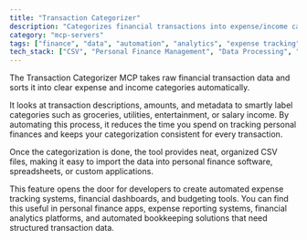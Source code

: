 ```yaml
---
title: "Transaction Categorizer"
description: "Categorizes financial transactions into expense/income categories and outputs organized CSV files for personal finance management."
category: "mcp-servers"
tags: ["finance", "data", "automation", "analytics", "expense tracking", "income categorization", "CSV output"]
tech_stack: ["CSV", "Personal Finance Management", "Data Processing", "Financial Analytics", "Expense Tracking", "Automated Bookkeeping"]
---
```


The Transaction Categorizer MCP takes raw financial transaction data and sorts it into clear expense and income categories automatically. 

It looks at transaction descriptions, amounts, and metadata to smartly label categories such as groceries, utilities, entertainment, or salary income. By automating this process, it reduces the time you spend on tracking personal finances and keeps your categorization consistent for every transaction.

Once the categorization is done, the tool provides neat, organized CSV files, making it easy to import the data into personal finance software, spreadsheets, or custom applications. 

This feature opens the door for developers to create automated expense tracking systems, financial dashboards, and budgeting tools. You can find this useful in personal finance apps, expense reporting systems, financial analytics platforms, and automated bookkeeping solutions that need structured transaction data.